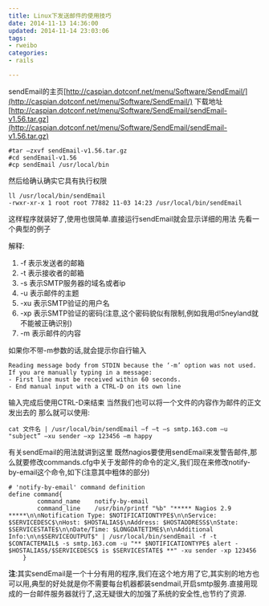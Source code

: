 ```yaml
---
title: Linux下发送邮件的使用技巧 
date: 2014-11-13 14:36:00
updated: 2014-11-14 23:03:06
tags: 
- rweibo
categories: 
- rails

---
```

sendEmail的主页[http://caspian.dotconf.net/menu/Software/SendEmail/](http://caspian.dotconf.net/menu/Software/SendEmail/)
下载地址[http://caspian.dotconf.net/menu/Software/SendEmail/sendEmail-v1.56.tar.gz](http://caspian.dotconf.net/menu/Software/SendEmail/sendEmail-v1.56.tar.gz)


<!--more-->


    #tar –zxvf sendEmail-v1.56.tar.gz
    #cd sendEmail-v1.56
    #cp sendEmail /usr/local/bin

然后给确认确实它具有执行权限

    ll /usr/local/bin/sendEmail 
    -rwxr-xr-x 1 root root 77882 11-03 14:23 /usr/local/bin/sendEmail

这样程序就装好了,使用也很简单.直接运行sendEmail就会显示详细的用法
先看一个典型的例子

解释:

 1. -f 表示发送者的邮箱
 2. -t 表示接收者的邮箱
 3. -s 表示SMTP服务器的域名或者ip
 4. -u 表示邮件的主题
 5. -xu 表示SMTP验证的用户名
 6. -xp 表示SMTP验证的密码(注意,这个密码貌似有限制,例如我用d!5neyland就不能被正确识别)
 7. -m 表示邮件的内容

如果你不带-m参数的话,就会提示你自行输入

    Reading message body from STDIN because the ‘-m’ option was not used.
    If you are manually typing in a message:
    - First line must be received within 60 seconds.
    - End manual input with a CTRL-D on its own line

输入完成后使用CTRL-D来结束
当然我们也可以将一个文件的内容作为邮件的正文发出去的
那么就可以使用:

    cat 文件名 | /usr/local/bin/sendEmail –f –t –s smtp.163.com –u "subject” –xu sender –xp 123456 –m happy

有关sendEmail的用法就讲到这里
既然nagios要使用sendEmail来发警告邮件,那么就要修改commands.cfg中关于发邮件的命令的定义,我们现在来修改notify-by-email这个命令,如下(注意其中粗体的部分)

    # 'notify-by-email' command definition
    define command{
            command_name    notify-by-email
            command_line    /usr/bin/printf "%b" "***** Nagios 2.9 *****\n\nNotification Type: $NOTIFICATIONTYPE$\n\nService: $SERVICEDESC$\nHost: $HOSTALIAS$\nAddress: $HOSTADDRESS$\nState: $SERVICESTATE$\n\nDate/Time: $LONGDATETIME$\n\nAdditional Info:\n\n$SERVICEOUTPUT$" | /usr/local/bin/sendEmail -f -t $CONTACTEMAIL$ -s smtp.163.com -u "** $NOTIFICATIONTYPE$ alert - $HOSTALIAS$/$SERVICEDESC$ is $SERVICESTATE$ **" -xu sender -xp 123456
        }

**注**:其实sendEmail是一个十分有用的程序,我们在这个地方用了它,其实别的地方也可以用,典型的好处就是你不需要每台机器都装sendmail,开启smtp服务.直接用现成的一台邮件服务器就行了,这无疑很大的加强了系统的安全性,也节约了资源.